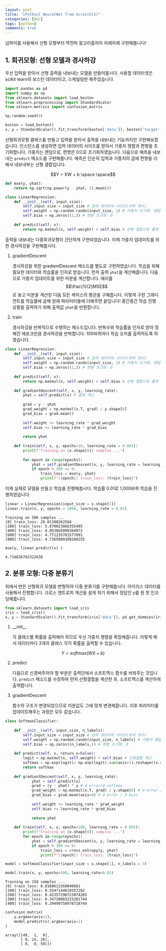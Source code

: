 ```yaml
---
layout: post
title: "[Python] NeuralNet from Scratch(1)"
categories: [doc]
tags: [python]
comments: true
---
```


넘파이를 사용해서 선형 모형부터 역전파 알고리즘까지 차례차례 구현해봅니다!

## 1. 회귀모형: 선형 모델과 경사하강

우선 입력을 받아서 선형 출력을 내보내는 모델을 만들어봅시다. 사용할 데이터셋은 scikit learn의 보스턴 데이터이고, 스케일링만 해주었습니다.


```python
import pandas as pd
import numpy as np
from sklearn.datasets import load_boston
from sklearn.preprocessing import StandardScaler
from sklearn.metrics import confusion_matrix

np.random.seed(0)

boston = load_boston()
x, y = StandardScaler().fit_transform(boston['data']), boston['target'].reshape((-1, 1))
```

선형회귀모형 클래스를 만들고 입력을 받아서 출력을 내보내는 기능까지만 구현해보겠습니다. 인스턴스를 생성하면 입력 데이터의 사이즈를 받아서 가중치 행렬과 편향을 초기화합니다. 가중치는 랜덤으로, 편향은 0으로 초기화하였습니다. 다음으로 예측을 내보내는 `predict` 메소드를 구현해봅니다. 예측은 단순히 입력과 가중치의 곱에 편향을 더해서 내보내부는 선형 결합입니다.


$$Y = XW + b \space \space$$




```python
def mse(y, yhat):
    return np.sqrt(np.power(y - yhat, 2).mean())
```


```python
class LinearRegression:
    def __init__(self, input_size):
        self.input_size = input_size # 입력 데이터의 사이즈(피쳐 갯수)
        self.weight = np.random.randn(input_size, 1) # 가중치 초기화: 랜덤
        self.bias = np.zeros((1,)) # 편향 초기화: 0
        
    def predict(self, x):
        return np.matmul(x, self.weight) + self.bias # 선형 결합으로 출력
```

출력을 내보내는 다중회귀모형이 간단하게 구현되었습니다. 이제 가중치 업데이트를 위한 경사하강을 구현해봅시다. 

1. gradientDescent

    경사하강을 위한 gradientDescent 메소드를 별도로 구현하였습니다. 학습을 위해 필요한 데이터와 학습률을 인자로 받습니다. 먼저 출력 `yhat`을 계산해줍니다. 다음으로 가중치 업데이트를 위한 미분을 계산합니다. 에러를 $$\frac{1}{2}MSE$$ 로 놓고 미분을 계산한 다음 모든 케이스의 평균을 구해줍니다. 이렇게 구한 그래디언트를 학습률에 곱해 원래 파라미터들에 더해주면 끝입니다! 중간중간 학습 진행 상황을 출력하기 위해 출력값 `yhat`을 반환합니다.


2. train

    경사하강을 반복적으로 수행하는 메소드입니다. 반복수와 학습률을 인자로 받아 정해진 에포크만큼 경사하강을 반복합니다. 100바퀴마다 학습 오차를 출력하도록 하였습니다.


```python
class LinearRegression:
    def __init__(self, input_size):
        self.input_size = input_size # 입력 데이터의 사이즈(피쳐 갯수)
        self.weight = np.random.randn(input_size, 1) # 가중치 초기화: 랜덤
        self.bias = np.zeros((1,)) # 편향 초기화: 0
        
    def predict(self, x):
        return np.matmul(x, self.weight) + self.bias # 선형 결합으로 출력
    
    def gradientDescent(self, x, y, learning_rate):
        yhat = self.predict(x) # 출력 계산
        
        grad = y - yhat
        grad_weight = np.matmul(x.T, grad) / y.shape[0]
        grad_bias = grad.mean()
        
        self.weight += learning_rate * grad_weight
        self.bias += learning_rate * grad_bias
        
        return yhat
        
    def train(self, x, y, epochs=10, learning_rate = 0.001):
        print(f"Training on {x.shape[0]} samples ...")
        
        for epoch in range(epochs):
            yhat = self.gradientDescent(x, y, learning_rate = learning_rate)
            if epoch % 200 == 0:
                train_loss = mse(y, yhat)
                print(f"[{epoch}] train_loss: {train_loss}")
```

이제 실제로 모델을 만들고 학습을 진행해봅시다. 학습률 0.01로 1,000바퀴 학습을 진행하였습니다.


```python
linear = LinearRegression(input_size = x.shape[1])
linear.train(x, y, epochs = 1000, learning_rate = 0.01)
```

    Training on 506 samples ...
    [0] train_loss: 26.01388262584
    [200] train_loss: 5.870023866355405
    [400] train_loss: 4.853665990364972
    [600] train_loss: 4.771235781577091
    [800] train_loss: 4.7365009309260255



```python
mse(y, linear.predict(x) )
```




    4.716836782322638



## 2. 분류 모형: 다중 분류기

위에서 만든 선형회귀 모델을 변형하여 다중 분류기를 구현해봅시다. 아이리스 데이터를 사용해서 진행합니다. 크로스 엔트로피 계산을 쉽게 하기 위해서 정답인 y를 원 핫 인코딩해줍니다.


```python
from sklearn.datasets import load_iris
iris = load_iris()
x, y = StandardScaler().fit_transform(iris['data']), pd.get_dummies(iris['target']).values
```

1. \_\_init\_\_

    각 클래스별 확률을 출력해야 하므로 우선 가중치 행렬을 확장해줍니다. 이렇게 해서 데이터마다 3개의 클래스 각각 확률을 출력할 수 있습니다.

$$Y = softmax(WX + b)$$

2. predict

    다음으로 신경써주어야 할 부분은 출력단에서 소프트맥스 함수를 씌워주는 것입니다. `predict` 메소드를 수정하여 먼저 선형결합을 계산한 후, 소프트맥스를 계산하여 출력합니다.
    
    
3. gradientDescent

    함수의 구조가 변경되었으므로 미분값도 그에 맞게 변경해줍니다. 이후 파라미터를 업데이트해주는 과정은 모두 같습니다.


```python
class SoftmaxClassifier:
    
    def __init__(self, input_size, n_labels):
        self.input_size = input_size # 입력 데이터의 사이즈(피쳐 갯수)
        self.weight = np.random.randn(input_size, n_labels) # 가중치 행렬 확장: 클래스 갯수만큼
        self.bias = np.zeros((n_labels,)) # 편향 초기화: 0
        
    def predict(self, x, return_x=False):
        logit = np.matmul(x, self.weight) + self.bias # 선형결합 계산
        softmax = np.exp(logit)/ np.exp(logit).sum(axis=1).reshape((x.shape[0],1)) # 소프트맥스 계산
        return softmax
        
    def gradientDescent(self, x, y, learning_rate):
            yhat = self.predict(x)
            grad = (y - yhat) * y # d error/d softmax
            grad_weight = np.matmul(x.T, grad) / y.shape[0] # d error / d weight
            grad_bias = grad.mean(axis=0) # d error / d bias
            
            self.weight += learning_rate * grad_weight
            self.bias += learning_rate * grad_bias
            
            return yhat
                
    def train(self, x, y, epochs=100, learning_rate = 0.001):
        print(f"Training on {x.shape[0]} samples ...")
        for epoch in range(epochs):
            yhat = self.gradientDescent(x, y, learning_rate = learning_rate)
            if epoch % 100 == 0:
                train_loss = cross_entropy(y, yhat)
                print(f"[{epoch}] train_loss: {train_loss}")
```


```python
model = SoftmaxClassifier(input_size = x.shape[1], n_labels = 3)
```


```python
model.train(x, y, epochs=500, learning_rate=0.01)
```

    Training on 150 samples ...
    [0] train_loss: 0.8168613260040681
    [100] train_loss: 0.5547144619357202
    [200] train_loss: 0.42357290723074265
    [300] train_loss: 0.34728003215281744
    [400] train_loss: 0.29499750970728744



```python
confusion_matrix(
    y.argmax(axis=1),
    model.predict(x).argmax(axis=1)
)
```




    array([[49,  1,  0],
           [ 0, 24, 26],
           [ 0,  0, 50]])


